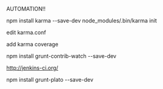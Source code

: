 AUTOMATION!!

npm install karma --save-dev
node_modules/.bin/karma init

edit karma.conf

add karma coverage

npm install grunt-contrib-watch --save-dev


http://jenkins-ci.org/


npm install grunt-plato --save-dev
